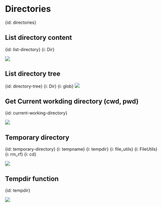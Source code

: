 # Directories
{id: directories}

## List directory content
{id: list-directory}
{i: Dir}

![](examples/list_dir.cr)

## List directory tree
{id: directory-tree}
{i: Dir}
{i: glob}
![](examples/traverse_tree.cr)

## Get Current workding directory (cwd, pwd)
{id: current-working-directory}

![](examples/cwd.cr)

## Temporary directory
{id: temporary-directory}
{i: tempname}
{i: tempdir}
{i: file_utils}
{i: FileUtils}
{i: rm_rf}
{i: cd}

![](examples/tempdir.cr)

## Tempdir function
{id: tempdir}

![](examples/tempdir_function.cr)

